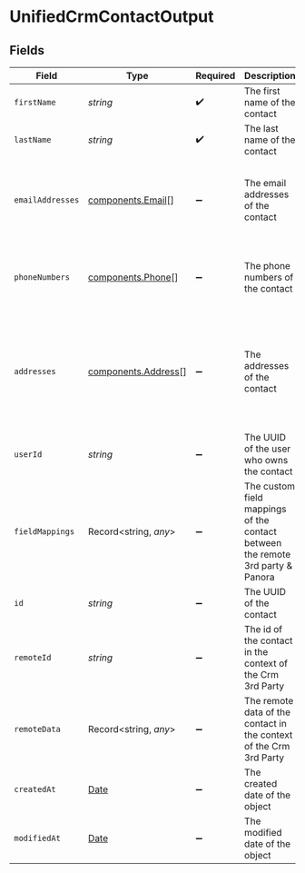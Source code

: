 # UnifiedCrmContactOutput


## Fields

| Field                                                                                                               | Type                                                                                                                | Required                                                                                                            | Description                                                                                                         | Example                                                                                                             |
| ------------------------------------------------------------------------------------------------------------------- | ------------------------------------------------------------------------------------------------------------------- | ------------------------------------------------------------------------------------------------------------------- | ------------------------------------------------------------------------------------------------------------------- | ------------------------------------------------------------------------------------------------------------------- |
| `firstName`                                                                                                         | *string*                                                                                                            | :heavy_check_mark:                                                                                                  | The first name of the contact                                                                                       | John                                                                                                                |
| `lastName`                                                                                                          | *string*                                                                                                            | :heavy_check_mark:                                                                                                  | The last name of the contact                                                                                        | Doe                                                                                                                 |
| `emailAddresses`                                                                                                    | [components.Email](../../models/components/email.md)[]                                                              | :heavy_minus_sign:                                                                                                  | The email addresses of the contact                                                                                  | [<br/>{<br/>"email": "john.doe@example.com",<br/>"type": "WORK"<br/>}<br/>]                                         |
| `phoneNumbers`                                                                                                      | [components.Phone](../../models/components/phone.md)[]                                                              | :heavy_minus_sign:                                                                                                  | The phone numbers of the contact                                                                                    | [<br/>{<br/>"phone": "1234567890",<br/>"type": "WORK"<br/>}<br/>]                                                   |
| `addresses`                                                                                                         | [components.Address](../../models/components/address.md)[]                                                          | :heavy_minus_sign:                                                                                                  | The addresses of the contact                                                                                        | [<br/>{<br/>"street": "123 Main St",<br/>"city": "Anytown",<br/>"state": "CA",<br/>"zip": "12345",<br/>"country": "USA",<br/>"type": "WORK"<br/>}<br/>] |
| `userId`                                                                                                            | *string*                                                                                                            | :heavy_minus_sign:                                                                                                  | The UUID of the user who owns the contact                                                                           | 801f9ede-c698-4e66-a7fc-48d19eebaa4f                                                                                |
| `fieldMappings`                                                                                                     | Record<string, *any*>                                                                                               | :heavy_minus_sign:                                                                                                  | The custom field mappings of the contact between the remote 3rd party & Panora                                      | {<br/>"fav_dish": "broccoli",<br/>"fav_color": "red"<br/>}                                                          |
| `id`                                                                                                                | *string*                                                                                                            | :heavy_minus_sign:                                                                                                  | The UUID of the contact                                                                                             | 801f9ede-c698-4e66-a7fc-48d19eebaa4f                                                                                |
| `remoteId`                                                                                                          | *string*                                                                                                            | :heavy_minus_sign:                                                                                                  | The id of the contact in the context of the Crm 3rd Party                                                           | id_1                                                                                                                |
| `remoteData`                                                                                                        | Record<string, *any*>                                                                                               | :heavy_minus_sign:                                                                                                  | The remote data of the contact in the context of the Crm 3rd Party                                                  | {<br/>"fav_dish": "broccoli",<br/>"fav_color": "red"<br/>}                                                          |
| `createdAt`                                                                                                         | [Date](https://developer.mozilla.org/en-US/docs/Web/JavaScript/Reference/Global_Objects/Date)                       | :heavy_minus_sign:                                                                                                  | The created date of the object                                                                                      | 2024-10-01T12:00:00Z                                                                                                |
| `modifiedAt`                                                                                                        | [Date](https://developer.mozilla.org/en-US/docs/Web/JavaScript/Reference/Global_Objects/Date)                       | :heavy_minus_sign:                                                                                                  | The modified date of the object                                                                                     | 2024-10-01T12:00:00Z                                                                                                |